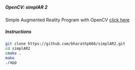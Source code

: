##### OpenCV: simplAR 2
Simple Augmented Reality Program with OpenCV [click here](http://dsynflo.blogspot.in/2014/08/simplar-2-99-lines-of-code-for.html)
##### Instructions
```bash
git clone https://github.com/bharathp666/simplAR2.git
cd simplAR2
cmake .
make
./app
```
